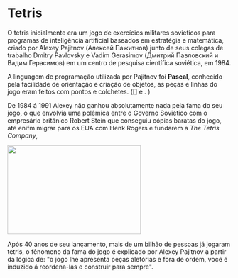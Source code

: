# Tetris

O tetris inicialmente era um jogo de exercícios militares sovieticos para programas de inteligência artificial baseados em estratégia e matemática, criado por Alexey Pajitnov (Алексей Пажитнов) junto de seus colegas de trabalho Dmitry Pavlovsky e Vadim Gerasimov (Дмитрий Павловский и Вадим Герасимов) em um centro de pesquisa científica soviética, em 1984.

A linguagem de programação utilizada por Pajitnov foi **Pascal**, conhecido pela facilidade de orientação e criação de objetos, as peças e linhas do jogo eram feitos com pontos e colchetes. ([] e . )

De 1984 á 1991 Alexey não ganhou absolutamente nada pela fama do seu jogo, o que envolvia uma polêmica entre o Governo Soviético com o empresário britânico Robert Stein que conseguiu cópias baratas do jogo, até enifm migrar para os EUA com Henk Rogers e fundarem a *The Tetris Company*, 

<img src="https://forbes.com.br/wp-content/uploads/2023/04/Alexey-Pajitnov-793x533.jpg" width="300" height="200">

Após 40 anos de seu lançamento, mais de um bilhão de pessoas já jogaram tetris, o fênomeno da fama do jogo é explicado por Alexey Pajitnov a partir da lógica de: "o jogo lhe apresenta peças aletórias e fora de ordem, você é induzido á reordena-las e construir para sempre".

